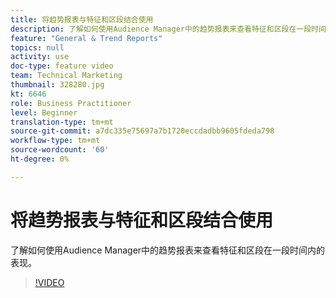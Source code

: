 ```yaml
---
title: 将趋势报表与特征和区段结合使用
description: 了解如何使用Audience Manager中的趋势报表来查看特征和区段在一段时间内的表现。
feature: "General & Trend Reports"
topics: null
activity: use
doc-type: feature video
team: Technical Marketing
thumbnail: 328280.jpg
kt: 6646
role: Business Practitioner
level: Beginner
translation-type: tm+mt
source-git-commit: a7dc335e75697a7b1720eccdadbb9605fdeda798
workflow-type: tm+mt
source-wordcount: '60'
ht-degree: 0%

---
```



# 将趋势报表与特征和区段结合使用

了解如何使用Audience Manager中的趋势报表来查看特征和区段在一段时间内的表现。

>[!VIDEO](https://video.tv.adobe.com/v/328280/?quality=12&learn=on)
